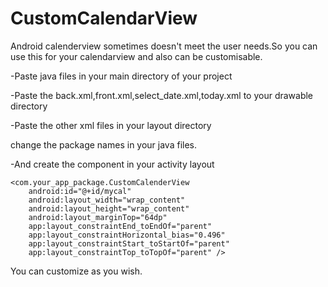 # CustomCalendarView
Android calenderview sometimes doesn't meet the user needs.So you can use this for your calendarview and also can be customisable.

-Paste java files in your main directory of your project

-Paste the back.xml,front.xml,select_date.xml,today.xml to your drawable directory

-Paste the other xml files in your layout directory

change the package names in your java files.

-And create the component in your activity layout
 
    <com.your_app_package.CustomCalenderView
        android:id="@+id/mycal"
        android:layout_width="wrap_content"
        android:layout_height="wrap_content"
        android:layout_marginTop="64dp"
        app:layout_constraintEnd_toEndOf="parent"
        app:layout_constraintHorizontal_bias="0.496"
        app:layout_constraintStart_toStartOf="parent"
        app:layout_constraintTop_toTopOf="parent" />
          
You can customize as you wish.

